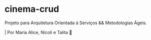 # cinema-crud
Projeto para Arquitetura Orientada à Serviços &amp;&amp; Metodologias Ágeis.

| Por Maria Alice, Nicoli e Talita :exploding_head:
